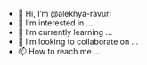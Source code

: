 - 👋 Hi, I’m @alekhya-ravuri
- 👀 I’m interested in ...
- 🌱 I’m currently learning ...
- 💞️ I’m looking to collaborate on ...
- 📫 How to reach me ...

<!---
alekhya-ravuri/alekhya-ravuri is a ✨ special ✨ repository because its `README.md` (this file) appears on your GitHub profile.
You can click the Preview link to take a look at your changes.
--->
